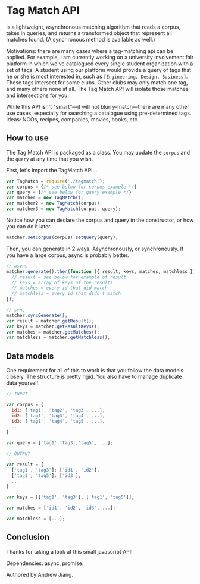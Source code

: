 # Tag Match API

is a lightweight, asynchronous matching algorithm that reads a corpus, takes in queries, and returns a transformed object that represent all matches found. (A synchronous method is available as well.)

Motivations: there are many cases where a tag-matching api can be applied. For example, I am currently working on a university involvement fair platform in which we've catalogued every single student organization with a set of tags. A student using our platform would provide a query of tags that he or she is most interested in, such as `[Engineering, Design, Business]`. These tags intersect for some clubs. Other clubs may only match one tag, and many others none at all. The Tag Match API will isolate those matches and intersections for you.

While this API isn't "smart"—it will not blurry-match—there are many other use cases, especially for searching a catalogue using pre-determined tags. Ideas: NGOs, recipes, companies, movies, books, etc.

## How to use

The Tag Match API is packaged as a class. You may update the `corpus` and the `query` at any time that you wish.

First, let's import the TagMatch API...

```javascript
var TagMatch = require('./tagmatch');
var corpus = {/* see below for corpus example */}
var query = {/* see below for query example */}
var matcher = new TagMatch();
var matcher2 = new TagMatch(corpus);
var matcher3 = new TagMatch(corpus, query);
```

Notice how you can declare the corpus and query in the constructor, or how you can do it later...

```javascript
matcher.setCorpus(corpus).setQuery(query);
```

Then, you can generate in 2 ways. Asynchronously, or synchronously. If you have a large corpus, async is probably better.

```javascript
// async
matcher.generate().then(function ({ result, keys, matches, matchless }) {
  // result = see below for example of result
  // keys = array of keys of the results
  // matches = every id that did match
  // matchless = every id that didn't match
});

// sync
matcher.syncGenerate();
var result = matcher.getResult();
var keys = matcher.getResultKeys();
var matches = matcher.getMatches();
var matchless = matcher.getMatchless();
```

## Data models

One requirement for all of this to work is that you follow the data models closely. The structure is pretty rigid. You also have to manage duplicate data yourself.

```javascript
// INPUT

var corpus = {
  id1: ['tag1', 'tag2', 'tag3', ...],
  id2: ['tag1', 'tag3', 'tag4', ...],
  id3: ['tag1', 'tag4', 'tag5', ...],
  ...
}

var query = ['tag1','tag3','tag5', ...];

// OUTPUT

var result = {
  ['tag1', 'tag3']: ['id1', 'id2'],
  ['tag1', 'tag5']: ['id3'],
  ...
}

var keys = [['tag1', 'tag3'], ['tag1', 'tag5']];

var matches = ['id1', 'id2', 'id3', ...];

var matchless = [...];
```

## Conclusion

Thanks for taking a look at this small javascript API!

Dependencies: async, promise.

Authored by Andrew Jiang.
